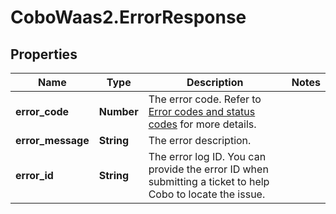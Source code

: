# CoboWaas2.ErrorResponse

## Properties

Name | Type | Description | Notes
------------ | ------------- | ------------- | -------------
**error_code** | **Number** | The error code. Refer to [Error codes and status codes](https://www.cobo.com/developers/v2/api-references/error-codes) for more details. | 
**error_message** | **String** | The error description. | 
**error_id** | **String** | The error log ID. You can provide the error ID when submitting a ticket to help Cobo to locate the issue. | 


